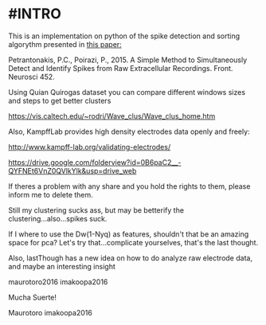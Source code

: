 #INTRO
=====

This is an implementation on python of the spike detection and sorting algorythm presented in [this paper:](http://journal.frontiersin.org/article/10.3389/fnins.2015.00452/full#h8)


Petrantonakis, P.C., Poirazi, P., 2015. A Simple Method to Simultaneously Detect and Identify Spikes from Raw Extracellular Recordings. Front. Neurosci 452.

Using Quian Quirogas dataset you can compare different windows sizes and steps to get better clusters

https://vis.caltech.edu/~rodri/Wave_clus/Wave_clus_home.htm

Also, KampffLab provides high density electrodes data openly and freely:

http://www.kampff-lab.org/validating-electrodes/

https://drive.google.com/folderview?id=0B6paC2__-QYFNEt6VnZ0QVlkYlk&usp=drive_web

If theres a problem with any share and you hold the rights to them, please inform me to delete them.

Still my clustering sucks ass, but may be betterify the clustering...also...spikes suck.

If I where to use the Dw(1-Nyq) as features, shouldn't that be an amazing space for pca? Let's try that...complicate yourselves, that's the last thought.

Also, lastThough has a new idea on how to do analyze raw electrode data, and maybe an interesting insight

maurotoro2016
imakoopa2016

Mucha Suerte!

Maurotoro
imakoopa2016
